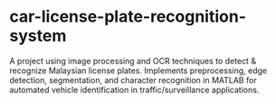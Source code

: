 # car-license-plate-recognition-system
 A project using image processing and OCR techniques to detect & recognize Malaysian license plates. Implements preprocessing, edge detection, segmentation, and character recognition in MATLAB for automated vehicle identification in traffic/surveillance applications.
